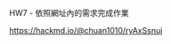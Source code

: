 <p>HW7 - 依照網址內的需求完成作業</p><p><a href="https://hackmd.io/@chuan1010/ryAxSsnuj">https://hackmd.io/@chuan1010/ryAxSsnuj</a></p>